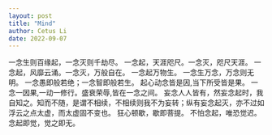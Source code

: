 ```yaml
---
layout: post
title: "Mind"
author: Cetus Li
date: 2022-09-07
---
```

一念生则百缘起，一念灭则千劫尽。
一念起，天涯咫尺。一念灭，咫尺天涯。
一念起，风靡云涌。一念灭，万般自在。
一念起万物生。
一念生万念，万念则无明。
一念愚即般若绝；一念智即般若生。
起心动念皆是因,当下所受皆是果。
一念一因果,一动一修行。盛衰荣辱,皆在一念之间。
妄念人人皆有，然妄念起时，我自知之。知而不随，是谓不相续，不相续则我不为妄转；纵有妄念起灭，亦不过如浮云之点太虚，而太虚固不变也。
狂心顿歇，歇即菩提。
不怕念起，唯恐觉迟。念起即觉，觉之即无。
